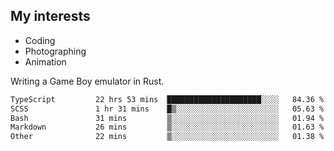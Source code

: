 ## My interests

- Coding
- Photographing
- Animation

Writing a Game Boy emulator in Rust.

<!--START_SECTION:waka-->

```txt
TypeScript         22 hrs 53 mins  █████████████████████░░░░   84.36 %
SCSS               1 hr 31 mins    █▒░░░░░░░░░░░░░░░░░░░░░░░   05.63 %
Bash               31 mins         ▒░░░░░░░░░░░░░░░░░░░░░░░░   01.94 %
Markdown           26 mins         ▒░░░░░░░░░░░░░░░░░░░░░░░░   01.63 %
Other              22 mins         ▒░░░░░░░░░░░░░░░░░░░░░░░░   01.38 %
```

<!--END_SECTION:waka-->

